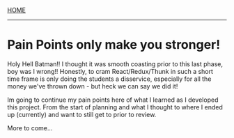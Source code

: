 [HOME](../README.md)

---

# Pain Points only make you stronger! 

Holy Hell Batman!! I thought it was smooth coasting prior to this last phase, boy was I wrong!! Honestly, to cram React/Redux/Thunk in such a short time frame is only doing the students a disservice, especially for all the money we've thrown down - but heck we can say we did it!

Im going to continue my pain points here of what I learned as I developed this project.  From the start of planning and what I thought to where I ended up (currently) and want to still get to prior to review. 

More to come...